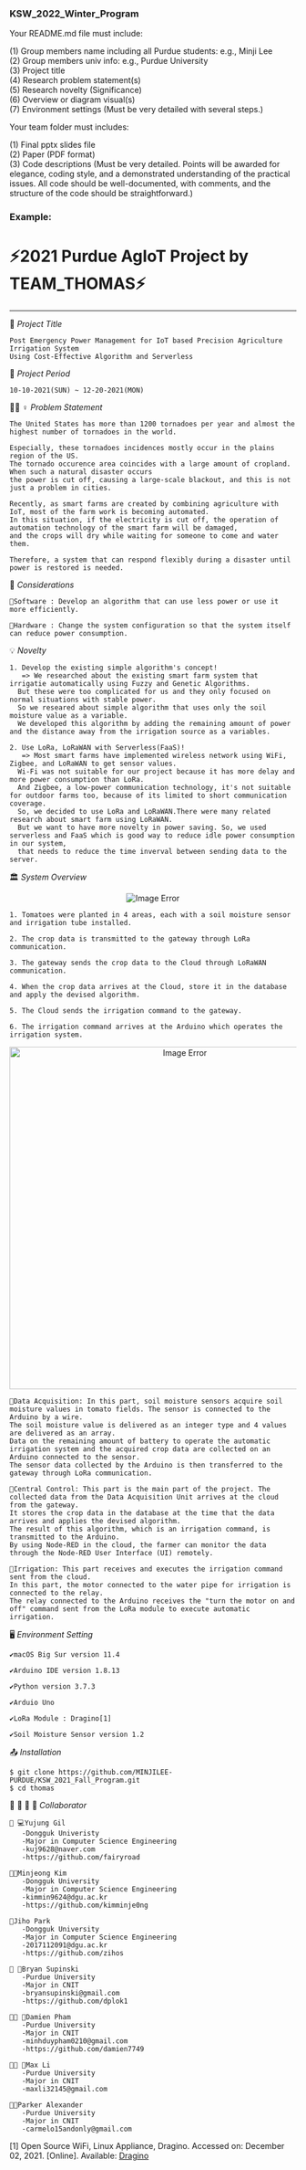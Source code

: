 ### KSW_2022_Winter_Program

Your README.md file must include:

(1) Group members name including all Purdue students: e.g., Minji Lee  
(2) Group members univ info: e.g., Purdue University  
(3) Project title  
(4) Research problem statement(s)  
(5) Research novelty (Significance)  
(6) Overview or diagram visual(s)  
(7) Environment settings (Must be very detailed with several steps.) 

Your team folder must includes:

(1) Final pptx slides file  
(2) Paper (PDF format)  
(3) Code descriptions (Must be very detailed. Points will be awarded for elegance, coding style, and a demonstrated understanding of the practical issues. All code should be well-documented, with comments, and the structure of the code should be straightforward.)

### Example:

# ⚡2021 Purdue AgIoT Project by TEAM_THOMAS⚡
<hr>

📑 *Project Title*
        
    Post Emergency Power Management for IoT based Precision Agriculture Irrigation System
    Using Cost-Effective Algorithm and Serverless

📅 *Project Period*

    10-10-2021(SUN) ~ 12-20-2021(MON)

🧖🏻 ♀️ *Problem Statement*
    
    The United States has more than 1200 tornadoes per year and almost the highest number of tornadoes in the world. 
    
    Especially, these tornadoes incidences mostly occur in the plains region of the US.
    The tornado occurence area coincides with a large amount of cropland. When such a natural disaster occurs
    the power is cut off, causing a large-scale blackout, and this is not just a problem in cities. 
    
    Recently, as smart farms are created by combining agriculture with IoT, most of the farm work is becoming automated.
    In this situation, if the electricity is cut off, the operation of automation technology of the smart farm will be damaged,
    and the crops will dry while waiting for someone to come and water them.
    
    Therefore, a system that can respond flexibly during a disaster until power is restored is needed. 

📖 *Considerations*

    🥕Software : Develop an algorithm that can use less power or use it more efficiently.
    
    🥕Hardware : Change the system configuration so that the system itself can reduce power consumption.

💡 *Novelty*

    1. Develop the existing simple algorithm's concept!
       => We researched about the existing smart farm system that irrigatie automatically using Fuzzy and Genetic Algorithms.
      But these were too complicated for us and they only focused on normal situations with stable power.
      So we researed about simple algorithm that uses only the soil moisture value as a variable.
      We developed this algorithm by adding the remaining amount of power and the distance away from the irrigation source as a variables.
      
    2. Use LoRa, LoRaWAN with Serverless(FaaS)!
       => Most smart farms have implemented wireless network using WiFi, Zigbee, and LoRaWAN to get sensor values.
      Wi-Fi was not suitable for our project because it has more delay and more power consumption than LoRa.
      And Zigbee, a low-power communication technology, it's not suitable for outdoor farms too, because of its limited to short communication coverage.
      So, we decided to use LoRa and LoRaWAN.There were many related research about smart farm using LoRaWAN.
      But we want to have more novelty in power saving. So, we used serverless and FaaS which is good way to reduce idle power consumption in our system,
      that needs to reduce the time inverval between sending data to the server.

🏛 *System Overview*
 <p align="center">
   <img src="https://user-images.githubusercontent.com/74306759/144271084-069a0741-ccf7-49ea-bb41-d434c3f91bc3.png" alt="Image Error"/>
</p>
    
    1. Tomatoes were planted in 4 areas, each with a soil moisture sensor and irrigation tube installed.
    
    2. The crop data is transmitted to the gateway through LoRa communication.
    
    3. The gateway sends the crop data to the Cloud through LoRaWAN communication.
    
    4. When the crop data arrives at the Cloud, store it in the database and apply the devised algorithm.
    
    5. The Cloud sends the irrigation command to the gateway.
    
    6. The irrigation command arrives at the Arduino which operates the irrigation system.

<p align="center">
   <img src="https://user-images.githubusercontent.com/74306759/144274291-64dba80d-39dc-46a7-9f58-3fd98311f5b6.png" width="600" alt="Image Error"/>
</p>

    🥕Data Acquisition: In this part, soil moisture sensors acquire soil moisture values in tomato fields. The sensor is connected to the Arduino by a wire. 
    The soil moisture value is delivered as an integer type and 4 values are delivered as an array.
    Data on the remaining amount of battery to operate the automatic irrigation system and the acquired crop data are collected on an Arduino connected to the sensor.
    The sensor data collected by the Arduino is then transferred to the gateway through LoRa communication.
    
    🥕Central Control: This part is the main part of the project. The collected data from the Data Acquisition Unit arrives at the cloud from the gateway.
    It stores the crop data in the database at the time that the data arrives and applies the devised algorithm.
    The result of this algorithm, which is an irrigation command, is transmitted to the Arduino.
    By using Node-RED in the cloud, the farmer can monitor the data through the Node-RED User Interface (UI) remotely.
    
    🥕Irrigation: This part receives and executes the irrigation command sent from the cloud.
    In this part, the motor connected to the water pipe for irrigation is connected to the relay.
    The relay connected to the Arduino receives the "turn the motor on and off" command sent from the LoRa module to execute automatic irrigation.
 
🖥️ *Environment Setting*

    ✔️macOS Big Sur version 11.4  
    
    ✔️Arduino IDE version 1.8.13 
    
    ✔️Python version 3.7.3 
    
    ✔️Arduio Uno 
    
    ✔️LoRa Module : Dragino[1]
    
    ✔️Soil Moisture Sensor version 1.2
  
📤 *Installation*

    $ git clone https://github.com/MINJILEE-PURDUE/KSW_2021_Fall_Program.git
    $ cd thomas

👨 👩 👧 👧 *Collaborator*
     
    👩 💻Yujung Gil
       -Dongguk Univeristy
       -Major in Computer Science Engineering
       -kuj9628@naver.com
       -https://github.com/fairyroad
       
    🎅🏻Minjeong Kim
       -Dongguk University
       -Major in Computer Science Engineering
       -kimmin9624@dgu.ac.kr
       -https://github.com/kimminje0ng
      
    👰Jiho Park
       -Dongguk University
       -Major in Computer Science Engineering
       -2017112091@dgu.ac.kr
       -https://github.com/zihos
       
    👩 🚀Bryan Supinski
       -Purdue University
       -Major in CNIT
       -bryansupinski@gmail.com
       -https://github.com/dplok1
    
    👨🏻 🦱Damien Pham
       -Purdue University
       -Major in CNIT
       -minhduypham0210@gmail.com
       -https://github.com/damien7749
    
    👨🏻 💼Max Li
       -Purdue University
       -Major in CNIT
       -maxli32145@gmail.com
    
    🧔🏻Parker Alexander
       -Purdue University
       -Major in CNIT
       -carmelo15andonly@gmail.com 

[1] Open Source WiFi, Linux Appliance, Dragino. Accessed on: December 02, 2021. [Online]. Available: [Dragino](https://dragino.com/)





